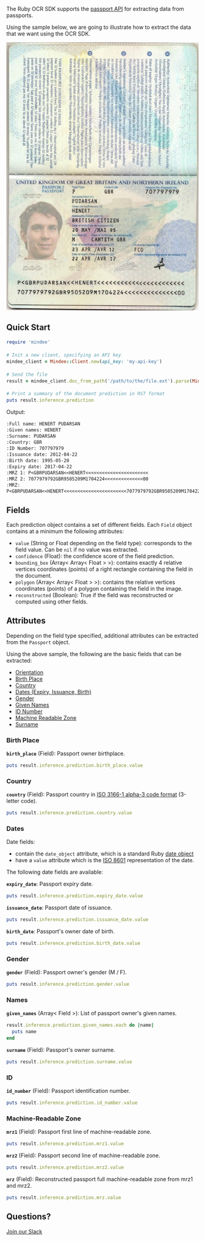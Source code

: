 The Ruby  OCR SDK supports the [passport API](https://developers.mindee.com/docs/passport-ocr) for extracting data from passports.

Using the sample below, we are going to illustrate how to extract the data that we want using the  OCR SDK.

![sample passport](https://raw.githubusercontent.com/mindee/client-lib-test-data/main/passport/passport.jpeg)

## Quick Start
```ruby
require 'mindee'

# Init a new client, specifying an API key
mindee_client = Mindee::Client.new(api_key: 'my-api-key')

# Send the file
result = mindee_client.doc_from_path('/path/to/the/file.ext').parse(Mindee::Prediction::PassportV1)

# Print a summary of the document prediction in RST format
puts result.inference.prediction
```

Output:
```shell
:Full name: HENERT PUDARSAN
:Given names: HENERT
:Surname: PUDARSAN
:Country: GBR
:ID Number: 707797979
:Issuance date: 2012-04-22
:Birth date: 1995-05-20
:Expiry date: 2017-04-22
:MRZ 1: P<GBRPUDARSAN<<HENERT<<<<<<<<<<<<<<<<<<<<<<<
:MRZ 2: 7077979792GBR9505209M1704224<<<<<<<<<<<<<<00
:MRZ: P<GBRPUDARSAN<<HENERT<<<<<<<<<<<<<<<<<<<<<<<7077979792GBR9505209M1704224<<<<<<<<<<<<<<00
```

## Fields
Each prediction object contains a set of different fields.
Each `Field` object contains at a minimum the following attributes:

* `value` (String or Float depending on the field type): corresponds to the field value. Can be `nil` if no value was extracted.
* `confidence` (Float): the confidence score of the field prediction.
* `bounding_box` (Array< Array< Float > >): contains exactly 4 relative vertices coordinates (points) of a right rectangle containing the field in the document.
* `polygon` (Array< Array< Float > >): contains the relative vertices coordinates (points) of a polygon containing the field in the image.
* `reconstructed` (Boolean): True if the field was reconstructed or computed using other fields.


## Attributes
Depending on the field type specified, additional attributes can be extracted from the `Passport` object.

Using the above sample, the following are the basic fields that can be extracted:

- [Orientation](#orientation)
- [Birth Place](#birth-place)
- [Country](#country)
- [Dates (Expiry, Issuance, Birth)](#dates)
- [Gender](#gender)
- [Given Names](#given-names)
- [ID Number](#id)
- [Machine Readable Zone](#machine-readable-zone)
- [Surname](#surname)

### Birth Place

**`birth_place`** (Field): Passport owner birthplace.

```ruby
puts result.inference.prediction.birth_place.value
```

### Country
**`country`** (Field): Passport country in [ISO 3166-1 alpha-3 code format](https://en.wikipedia.org/wiki/ISO_3166-1_alpha-3) (3-letter code).

```ruby
puts result.inference.prediction.country.value
```

### Dates
Date fields:

* contain the `date_object` attribute, which is a standard Ruby [date object](https://ruby-doc.org/stdlib-2.7.1/libdoc/date/rdoc/Date.html)
* have a `value` attribute which is the [ISO 8601](https://en.wikipedia.org/wiki/ISO_8601) representation of the date.

The following date fields are available:

**`expiry_date`**: Passport expiry date.

```ruby
puts result.inference.prediction.expiry_date.value
```

**`issuance_date`**: Passport date of issuance.

```ruby
puts result.inference.prediction.issuance_date.value
```

**`birth_date`**: Passport's owner date of birth.

```ruby
puts result.inference.prediction.birth_date.value
```

### Gender

**`gender`** (Field): Passport owner's gender (M / F).

```ruby
puts result.inference.prediction.gender.value
```

### Names

**`given_names`** (Array< Field >): List of passport owner's given names.

```ruby
result.inference.prediction.given_names.each do |name|
  puts name
end
```

**`surname`** (Field): Passport's owner surname.

```ruby
puts result.inference.prediction.surname.value
```

### ID

**`id_number`** (Field): Passport identification number.

```ruby
puts result.inference.prediction.id_number.value
```

### Machine-Readable Zone

**`mrz1`** (Field): Passport first line of machine-readable zone.

```ruby
puts result.inference.prediction.mrz1.value
```

**`mrz2`** (Field): Passport second line of machine-readable zone.

```ruby
puts result.inference.prediction.mrz2.value
```

**`mrz`** (Field): Reconstructed passport full machine-readable zone from mrz1 and mrz2.

```ruby
puts result.inference.prediction.mrz.value
```

## Questions?
[Join our Slack](https://join.slack.com/t/mindee-community/shared_invite/zt-1jv6nawjq-FDgFcF2T5CmMmRpl9LLptw)
